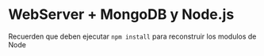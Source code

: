 # WebServer + MongoDB y Node.js

Recuerden que deben ejecutar `npm install` para reconstruir los modulos de Node
